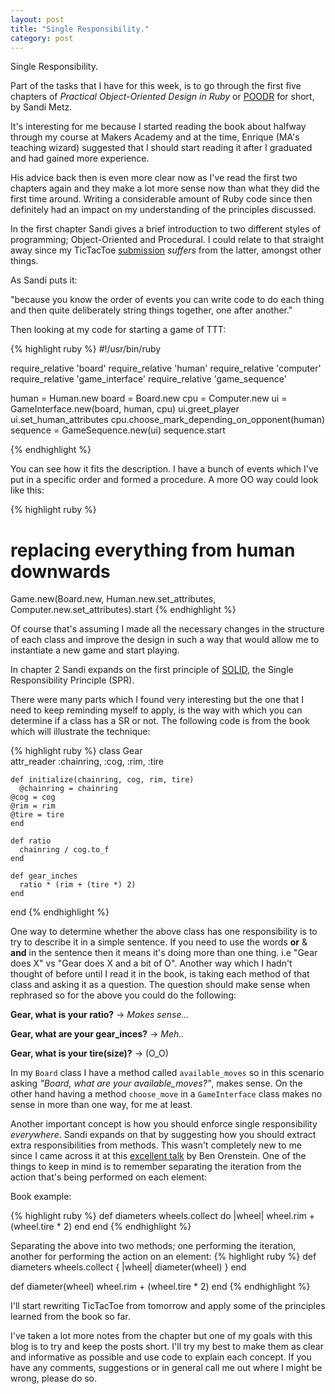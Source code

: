 ```yaml
---
layout: post
title: "Single Responsibility."
category: post
---
```


Single Responsibility.

Part of the tasks that I have for this week, is to go through the first five chapters of *Practical Object-Oriented Design in Ruby* or [POODR](http://www.sandimetz.com/poodr/) for short, by Sandi Metz.

It's interesting for me because I started reading the book about halfway through my course at Makers Academy and at the time, Enrique (MA's teaching wizard) suggested that I should start reading it after I graduated and had gained more experience.

His advice back then is even more clear now as I've read the first two chapters again and they make a lot more sense now than what they did the first time around. Writing a considerable amount of Ruby code since then definitely had an impact on my understanding of the principles discussed.

In the first chapter Sandi gives a brief introduction to two different styles of programming; Object-Oriented and Procedural.
I could relate to that straight away since my TicTacToe [submission](https://github.com/Maikon/TicTacToe_Ruby) *suffers* from the latter, amongst other things. 

As Sandi puts it:

"because you know the order of events you can write code to do each thing and then quite deliberately string things together, one after another."

Then looking at my code for starting a game of TTT:

{% highlight ruby %}
  #!/usr/bin/ruby

  require_relative 'board'
  require_relative 'human'
  require_relative 'computer'
  require_relative 'game_interface'
  require_relative 'game_sequence'
  
  human = Human.new
  board = Board.new
  cpu = Computer.new
  ui = GameInterface.new(board, human, cpu)
  ui.greet_player
  ui.set_human_attributes
  cpu.choose_mark_depending_on_opponent(human)
  sequence = GameSequence.new(ui)
  sequence.start

{% endhighlight %}

You can see how it fits the description. I have a bunch of events which I've put in a specific order and formed a procedure. A more OO way could look like this:

{% highlight ruby %}
# replacing everything from human downwards
Game.new(Board.new, Human.new.set_attributes, Computer.new.set_attributes).start
{% endhighlight %}

Of course that's assuming I made all the necessary changes in the structure of each class and improve the design in such a way that would allow me to instantiate a new game and start playing.

In chapter 2 Sandi expands on the first principle of [SOLID](https://en.wikipedia.org/wiki/Solid_(object-oriented_design)), the Single Responsibility Principle (SPR).

There were many parts which I found very interesting but the one that I need to keep reminding myself to apply, is the way with which you can determine if a class has a SR or not. The following code is from the book which will illustrate the technique:

{% highlight ruby %}
  class Gear    
    attr_reader :chainring, :cog, :rim, :tire
    
    def initialize(chainring, cog, rim, tire)
      @chainring = chainring
    @cog = cog
    @rim = rim
    @tire = tire
    end
    
    def ratio
      chainring / cog.to_f
    end

    def gear_inches
      ratio * (rim + (tire *) 2)
    end
  end
{% endhighlight %}
  
One way to determine whether the above class has one responsibility is to try to describe it in a simple sentence. If you need to use the words **or** & **and** in the sentence then it means it's doing more than one thing. i.e "Gear does X" vs "Gear does X and a bit of O".
Another way which I hadn't thought of before until I read it in the book, is taking each method of that class and asking it as a question. The question should make sense when rephrased so for the above you could do the following:

**Gear, what is your ratio?** -> *Makes sense...*

**Gear, what are your gear_inces?** -> *Meh..*

**Gear, what is your tire(size)?**  -> (O_O)

In my `Board` class I have a method called `available_moves` so in this scenario asking *"Board, what are your available_moves?"*, makes sense. On the other hand having a method `choose_move` in a `GameInterface` class makes no sense in more than one way, for me at least.

Another important concept is how you should enforce single responsibility *everywhere*. Sandi expands on that by suggesting how you should extract extra responsibilities from methods. This wasn't completely new to me since I came across it at this [excellent talk](http://www.confreaks.com/videos/3181-rubyconfau2013-refactoring-from-good-to-great-a-live-coding-odyssey) by Ben Orenstein. One of the things to keep in mind is to remember separating the iteration from the action that's being performed on each element:

Book example:

{% highlight ruby %}
  def diameters
    wheels.collect do |wheel|
      wheel.rim + (wheel.tire * 2)
    end
  end
{% endhighlight %}

Separating the above into two methods; one performing the iteration, another for performing the action on an element:
{% highlight ruby %}
  def diameters
    wheels.collect { |wheel| diameter(wheel) }
  end
  
  def diameter(wheel)
    wheel.rim + (wheel.tire * 2)
  end
{% endhighlight %}

I'll start rewriting TicTacToe from tomorrow and apply some of the principles learned from the book so far.

I've taken a lot more notes from the chapter but one of my goals with this blog is to try and keep the posts short. I'll try my best to make them as clear and informative as possible and use code to explain each concept. If you have any comments, suggestions or in general call me out where I might be wrong, please do so.

